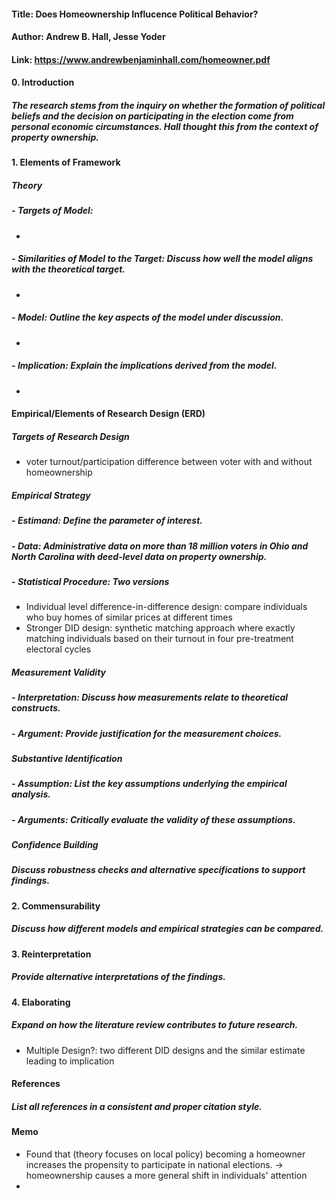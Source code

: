 #### Title: Does Homeownership Influcence Political Behavior?
#### Author: Andrew B. Hall, Jesse Yoder
#### Link: https://www.andrewbenjaminhall.com/homeowner.pdf

#### 0. Introduction
##### The research stems from the inquiry on whether the formation of political beliefs and the decision on participating in the election come from personal economic circumstances. Hall thought this from the context of property ownership. 

#### 1. Elements of Framework
##### Theory
##### - **Targets of Model**: 
-
##### - **Similarities of Model to the Target**: Discuss how well the model aligns with the theoretical target.
- 
##### - **Model**: Outline the key aspects of the model under discussion.
- 
##### - **Implication**: Explain the implications derived from the model.
- 

#### Empirical/Elements of Research Design (ERD)
##### Targets of Research Design 
- voter turnout/participation difference between voter with and without homeownership
##### Empirical Strategy
##### - **Estimand**: Define the parameter of interest.
##### - **Data**: Administrative data on more than 18 million voters in Ohio and North Carolina with deed-level data on property ownership.
##### - **Statistical Procedure**: Two versions
- Individual level difference-in-difference design: compare individuals who buy homes of similar prices at different times
- Stronger DID design: synthetic matching approach where exactly matching individuals based on their turnout in four pre-treatment electoral cycles

##### Measurement Validity
##### - **Interpretation**: Discuss how measurements relate to theoretical constructs.
##### - **Argument**: Provide justification for the measurement choices.

##### Substantive Identification
##### - **Assumption**: List the key assumptions underlying the empirical analysis.
##### - **Arguments**: Critically evaluate the validity of these assumptions.

##### Confidence Building
##### Discuss robustness checks and alternative specifications to support findings.

#### 2. Commensurability
##### Discuss how different models and empirical strategies can be compared.

#### 3. Reinterpretation
##### Provide alternative interpretations of the findings.

#### 4. Elaborating
##### Expand on how the literature review contributes to future research.
- Multiple Design?: two different DID designs and the similar estimate leading to implication

#### References
##### List all references in a consistent and proper citation style.

#### Memo
- Found that (theory focuses on local policy) becoming a homeowner increases the propensity to participate in national elections.
-> homeownership causes a more general shift in individuals' attention
- 